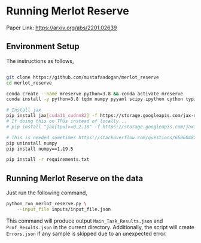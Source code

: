 # Running Merlot Reserve
Paper Link: https://arxiv.org/abs/2201.02639

## Environment Setup

The instructions as follows,

```bash

git clone https://github.com/mustafaadogan/merlot_reserve
cd merlot_reserve

conda create --name mreserve python=3.8 && conda activate mreserve
conda install -y python=3.8 tqdm numpy pyyaml scipy ipython cython typing h5py pandas matplotlib

# Install jax
pip install jax[cuda11_cudnn82] -f https://storage.googleapis.com/jax-releases/jax_releases.html
# If doing this on TPUs instead of locally...
# pip install "jax[tpu]>=0.2.18" -f https://storage.googleapis.com/jax-releases/libtpu_releases.html

# This is needed sometimes https://stackoverflow.com/questions/66060487/valueerror-numpy-ndarray-size-changed-may-indicate-binary-incompatibility-exp
pip uninstall numpy
pip install numpy==1.19.5

pip install -r requirements.txt
```

## Running Merlot Reserve on the data

Just run the following command,
```bash
python run_merlot_reserve.py \
    --input_file inputs/input_file.json
```

This command will produce output `Main_Task_Results.json` and `Prof_Results.json` in the current directory. Additionally, the script will create `Errors.json` if any sample is skipped due to an unexpected error.

